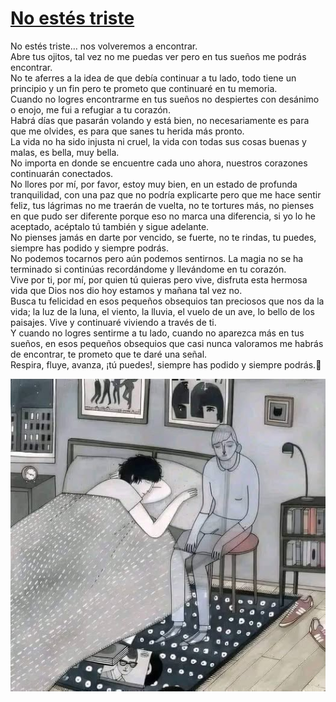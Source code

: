 # [No estés triste](https://www.facebook.com/abril.juarez.733450/posts/no-est%C3%A9s-triste-nos-volveremos-a-encontrarabre-tus-ojitos-tal-vez-no-me-puedas-v/1935342993600450/)

No estés triste… nos volveremos a encontrar.\
Abre tus ojitos, tal vez no me puedas ver pero en tus sueños me podrás encontrar.\
No te aferres a la idea de que debía continuar a tu lado, todo tiene un principio y un fin pero te prometo que continuaré en tu memoria.\
Cuando no logres encontrarme en tus sueños no despiertes con desánimo o enojo, me fui a refugiar a tu corazón.\
Habrá días que pasarán volando y está bien, no necesariamente es para que me olvides, es para que sanes tu herida más pronto.\
La vida no ha sido injusta ni cruel, la vida con todas sus cosas buenas y malas, es bella, muy bella.\
No importa en donde se encuentre cada uno ahora, nuestros corazones continuarán conectados.\
No llores por mí, por favor, estoy muy bien, en un estado de profunda tranquilidad, con una paz que no podría explicarte pero que me hace sentir feliz, tus lágrimas no me traerán de vuelta, no te tortures más, no pienses en que pudo ser diferente porque eso no marca una diferencia, si yo lo he aceptado, acéptalo tú también y sigue adelante.\
No pienses jamás en darte por vencido, se fuerte, no te rindas, tu puedes, siempre has podido y siempre podrás.\
No podemos tocarnos pero aún podemos sentirnos. La magia no se ha terminado si continúas recordándome y llevándome en tu corazón.\
Vive por ti, por mí, por quien tú quieras pero vive, disfruta esta hermosa vida que Dios nos dio hoy estamos y mañana tal vez no.\
Busca tu felicidad en esos pequeños obsequios tan preciosos que nos da la vida; la luz de la luna, el viento, la lluvia, el vuelo de un ave, lo bello de los paisajes. Vive y continuaré viviendo a través de ti.\
Y cuando no logres sentirme a tu lado, cuando no aparezca más en tus sueños, en esos pequeños obsequios que casi nunca valoramos me habrás de encontrar, te prometo que te daré una señal.\
Respira, fluye, avanza, ¡tú puedes!, siempre has podido y siempre podrás.🥺

![alt text](./assets/fb.png)
